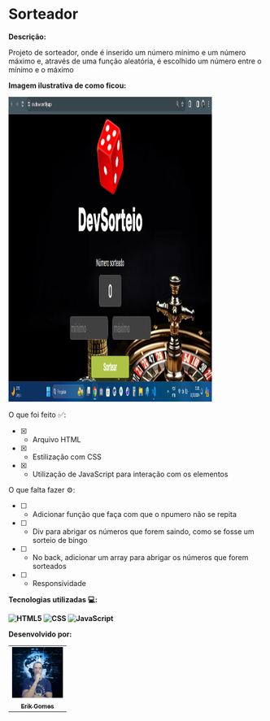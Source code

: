 <h1>Sorteador</h1>

<b>Descrição:</b>

<p>Projeto de sorteador, onde é inserido um número mínimo e um número máximo
e, através de uma função aleatória, é escolhido um número entre o mínimo e o
máximo</p>

<b>Imagem ilustrativa de como ficou:</b>

<div>
    <img src="./assets/print-projeto.png" width="400px" height="600px"/>
</div>

O que foi feito ✅:
- [x] - Arquivo HTML
- [x] - Estilização com CSS
- [x] - Utilização de JavaScript para interação com os elementos

O que falta fazer ⚙️:
- [ ] - Adicionar função que faça com que o npumero não se repita
- [ ] - Div para abrigar os números que forem saindo, como se fosse um sorteio de bingo
- [ ] - No back, adicionar um array para abrigar os números que forem sorteados
- [ ] - Responsividade

<b>Tecnologias utilizadas 💻:<b/>

  ![HTML5](https://img.shields.io/badge/-HTML5-333333?style=flat&logo=HTML5)
  ![CSS](https://img.shields.io/badge/-CSS-333333?style=flat&logo=CSS3&logoColor=1572B6)
  ![JavaScript](https://img.shields.io/badge/-JavaScript-333333?style=flat&logo=javascript)

<b>Desenvolvido por:</b>

<table>
  <tr>
    <td align="center">
      <a href="https://github.com/gGtEriKk">
        <img src="./assets/perfil-github.jpg" width=100px; alt="foto do perfil"><br>
          <sub>
            <b>Erik Gomes</b>
          </sub>
      </a>
</table>